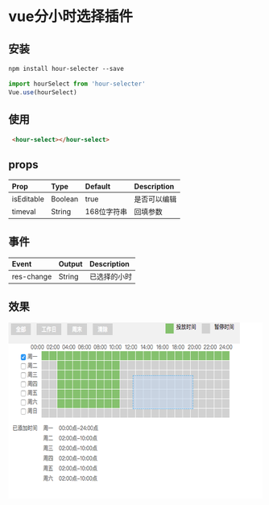 # vue分小时选择插件


## 安装

```base
npm install hour-selecter --save
```

```js
import hourSelect from 'hour-selecter'
Vue.use(hourSelect)
```

## 使用

```html
 <hour-select></hour-select>
```

## props

|Prop|Type|Default| Description|
|:---|:---|:------|:-----------|
|isEditable|Boolean| true|是否可以编辑|
|timeval|String| 168位字符串|回填参数|

## 事件

|Event|Output| Description |
|:----|:-----|:------------|
|res-change|String|已选择的小时  |

## 效果

<img src="./src/img/demo.png" width = "624" height = "350" /> 

